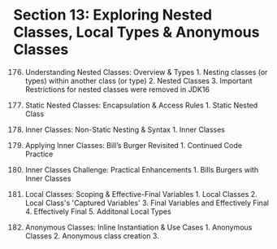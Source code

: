 # Section 13: Exploring Nested Classes, Local Types & Anonymous Classes

176. Understanding Nested Classes: Overview & Types
    1. Nesting classes (or types) within another class (or type)
    2. Nested Classes
    3. Important Restrictions for nested classes were removed in JDK16

177. Static Nested Classes: Encapsulation & Access Rules
    1. Static Nested Class

178. Inner Classes: Non-Static Nesting & Syntax
    1. Inner Classes

179. Applying Inner Classes: Bill’s Burger Revisited
    1. Continued Code Practice

180. Inner Classes Challenge: Practical Enhancements
    1. Bills Burgers with Inner Classes

181. Local Classes: Scoping & Effective-Final Variables
    1. Local Classes
    2. Local Class's 'Captured Variables'
    3. Final Variables and Effectively Final
    4. Effectively Final
    5. Additonal Local Types

182. Anonymous Classes: Inline Instantiation & Use Cases
    1. Anonymous Classes
    2. Anonymous class creation
    3. 